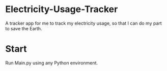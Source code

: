 # Electricity-Usage-Tracker
A tracker app for me to track my electricity usage, so that I can do my part to save the Earth.

# Start
Run Main.py using any Python environment.
